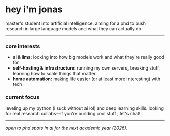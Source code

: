 # hey i'm jonas

master's student into artificial intelligence. aiming for a phd to push research in large language models and what they can actually do.

---

### core interests

- **ai & llms:** looking into how big models work and what they're really good for.
- **self-hosting & infrastructure:** running my own servers, breaking stuff, learning how to scale things that matter.
- **home automation:** making life easier (or at least more interesting) with tech

### current focus

leveling up my python (i suck without ai lol) and deep learning skills. looking for real research collabs—if you're building cool stuff , let's chat!

---

*open to phd spots in ai for the next academic year (2026).*
